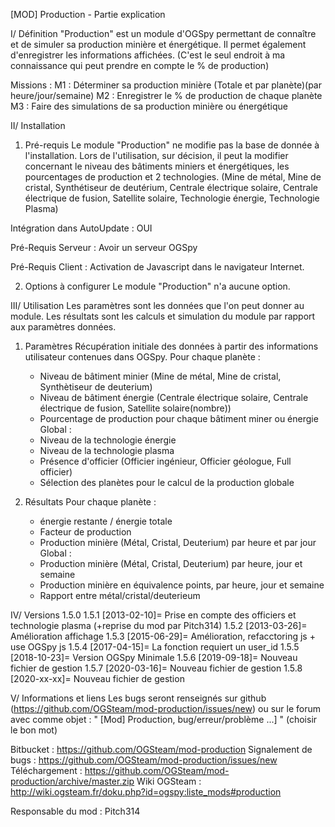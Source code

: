 [MOD] Production - Partie explication

I/ Définition
"Production" est un module d'OGSpy permettant de connaître et de simuler sa production minière et énergétique.
Il permet également d'enregistrer les informations affichées. (C'est le seul endroit à ma connaissance qui peut prendre en compte le % de production)

Missions :
 M1 : Déterminer sa production minière (Totale et par planète)(par heure/jour/semaine)
 M2 : Enregistrer le % de production de chaque planète
 M3 : Faire des simulations de sa production minière ou énergétique


II/ Installation
1) Pré-requis
Le module "Production" ne modifie pas la base de donnée à l'installation.
Lors de l'utilisation, sur décision, il peut la modifier concernant le niveau des bâtiments miniers et énergétiques, les pourcentages de production et 2 technologies.
(Mine de métal, Mine de cristal, Synthétiseur de deutérium, Centrale électrique solaire, Centrale électrique de fusion, Satellite solaire, Technologie énergie, Technologie Plasma)

Intégration dans AutoUpdate : OUI

Pré-Requis Serveur :
    Avoir un serveur OGSpy

Pré-Requis Client :
    Activation de Javascript dans le navigateur Internet.

2) Options à configurer
Le module "Production" n'a aucune option.

 
III/ Utilisation
Les paramètres sont les données que l'on peut donner au module.
Les résultats sont les calculs et simulation du module par rapport aux paramètres données.

1) Paramètres
  Récupération initiale des données à partir des informations utilisateur contenues dans OGSpy.
  Pour chaque planète :
    - Niveau de bâtiment minier (Mine de métal, Mine de cristal, Synthètiseur de deuterium)
    - Niveau de bâtiment énergie (Centrale électrique solaire, Centrale électrique de fusion, Satellite solaire(nombre))
    - Pourcentage de production pour chaque bâtiment miner ou énergie
  Global :
    - Niveau de la technologie énergie
    - Niveau de la technologie plasma
    - Présence d'officier (Officier ingénieur, Officier géologue, Full officier)
    - Sélection des planètes pour le calcul de la production globale

2) Résultats
  Pour chaque planète :
    - énergie restante / énergie totale
    - Facteur de production
    - Production minière (Métal, Cristal, Deuterium) par heure et par jour
  Global :
    - Production minière (Métal, Cristal, Deuterium) par heure, jour et semaine
    - Production minière en équivalence points,  par heure, jour et semaine
    - Rapport entre métal/cristal/deuterieum


IV/ Versions
1.5.0
1.5.1 [2013-02-10]= Prise en compte des officiers et technologie plasma (+reprise du mod par Pitch314)
1.5.2 [2013-03-26]= Amélioration affichage
1.5.3 [2015-06-29]= Amélioration, refacctoring js + use OGSpy js
1.5.4 [2017-04-15]= La fonction requiert un user_id
1.5.5 [2018-10-23]= Version OGSpy Minimale
1.5.6 [2019-09-18]= Nouveau fichier de gestion
1.5.7 [2020-03-16]= Nouveau fichier de gestion
1.5.8 [2020-xx-xx]= Nouveau fichier de gestion

V/ Informations et liens
Les bugs seront renseignés sur github (https://github.com/OGSteam/mod-production/issues/new) ou sur le forum avec comme objet :
" [Mod] Production, bug/erreur/problème ...] " (choisir le bon mot)

Bitbucket : https://github.com/OGSteam/mod-production
Signalement de bugs : https://github.com/OGSteam/mod-production/issues/new
Téléchargement : https://github.com/OGSteam/mod-production/archive/master.zip
Wiki OGSteam : http://wiki.ogsteam.fr/doku.php?id=ogspy:liste_mods#production

Responsable du mod : Pitch314
